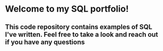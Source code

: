 # Welcome to my SQL portfolio! 

## This code repository contains examples of SQL I've written. Feel free to take a look and reach out if you have any questions


